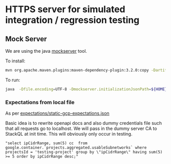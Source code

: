 

# HTTPS server for simulated integration / regression testing

## Mock Server

We are using the java [mockserver](https://www.mock-server.com/) tool.

To install:

```bash
mvn org.apache.maven.plugins:maven-dependency-plugin:3.2.0:copy -Dartifact=org.mock-server:mockserver-netty:5.12.0:jar:shaded -DoutputDirectory=${HOME}/stackql/stackql-devel/test/downloads -DdestFileName=mockserver-netty.jar -DoverWrite=true
```

To run:

```bash
java  -Dfile.encoding=UTF-8 -Dmockserver.initializationJsonPath=${HOME}/stackql/stackql-devel/test/server/expectations/static-expectations.json -jar /usr/local/lib/mockserver/mockserver-netty-jar-with-dependencies.jar  -serverPort 1080 -logLevel INFO
```

### Expectations from local file

As per [expectations/static-gcp-expectations.json](/test/server/expectations/static-gcp-expectations.json)


Basic idea is to rewrite openapi docs and also dummy credentials file such that 
all requests go to localhost.  We will pass in the dummy server CA to StackQL at init time.
This will obviously only occur in testing.

```
"select ipCidrRange, sum(5) cc  from  google.container.`projects.aggregated.usableSubnetworks` where projectsId = 'testing-project' group by \"ipCidrRange\" having sum(5) >= 5 order by ipCidrRange desc;"
```